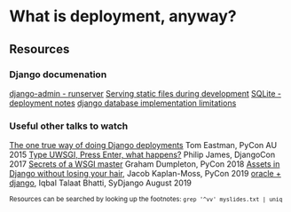 # What is deployment, anyway? 

## Resources

### Django documenation

[django-admin - runserver](https://docs.djangoproject.com/en/2.2/ref/django-admin/#runserver)
[Serving static files during development](https://docs.djangoproject.com/en/2.2/howto/static-files/#serving-static-files-during-development)
[SQLite - deployment notes](https://docs.djangoproject.com/en/2.2/ref/databases/#sqlite-notes)
[django database implementation limitations](https://docs.djangoproject.com/en/2.2/ref/databases/)


### Useful other talks to watch

[The one true way of doing Django deployments](https://www.youtube.com/watch?v=1ABPQyANid0) Tom Eastman, PyCon AU 2015
[Type UWSGI, Press Enter, what happens?](https://www.youtube.com/watch?v=YoUZIzPGKT8) Philip James, DjangoCon 2017 
[Secrets of a WSGI master](https://www.youtube.com/watch?v=CPz0s1CQsTE) Graham Dumpleton, PyCon 2018
[Assets in Django without losing your hair](https://www.youtube.com/watch?v=E613X3RBegI), Jacob Kaplan-Moss, PyCon 2019
[oracle + django](https://slides.com/iqbaltalaatbhatti/oracle-django), Iqbal Talaat Bhatti, SyDjango August 2019


<small>Resources can be searched by looking up the footnotes: `grep '^vv' myslides.txt | uniq`</small>
